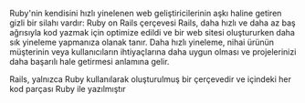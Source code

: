 Ruby'nin kendisini hızlı yinelenen web geliştiricilerinin aşkı haline getiren gizli bir silahı vardır: 
Ruby on Rails çerçevesi
Rails, daha hızlı ve daha az baş ağrısıyla kod yazmak için optimize edildi ve bir web sitesi oluştururken daha sık yineleme 
yapmanıza olanak tanır. Daha hızlı yineleme, nihai ürünün müşterinin veya kullanıcıların ihtiyaçlarına daha uygun olması ve 
projelerinizi daha başarılı hale getirmesi anlamına gelir.

Rails, yalnızca Ruby kullanılarak oluşturulmuş bir çerçevedir ve içindeki her kod parçası Ruby ile yazılmıştır

